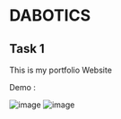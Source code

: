 # DABOTICS
## Task 1
This is my portfolio Website 

Demo : 

![image](https://github.com/Rasbihari1233/DABOTICS/assets/113431679/c7a88865-6eb5-4f5b-9d5c-1d47254bf4e3)
![image](https://github.com/Rohitashsingh89/Dabotics/assets/93479842/08cf852b-beac-42dc-afcc-20ebab8f2faa)
